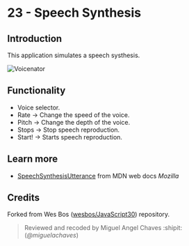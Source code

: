 # 23 - Speech Synthesis
## Introduction
This application simulates a speech systhesis.

![Voicenator](https://res.cloudinary.com/saaec/image/upload/v1611814990/voice_naayhe.jpg)

## Functionality
* Voice selector.
* Rate -> Change the speed of the voice.
* Pitch -> Change the depth of the voice.
* Stops -> Stop speech reproduction.
* Start! -> Starts speech reproduction.

## Learn more
* [SpeechSynthesisUtterance](https://developer.mozilla.org/en-US/docs/Web/API/SpeechSynthesisUtterance) from MDN web docs *Mozilla*


## Credits
Forked from Wes Bos ([wesbos/JavaScript30](https://github.com/wesbos/JavaScript30)) repository.
> Reviewed and recoded by Miguel Angel Chaves :shipit: (*@miguelachaves*)